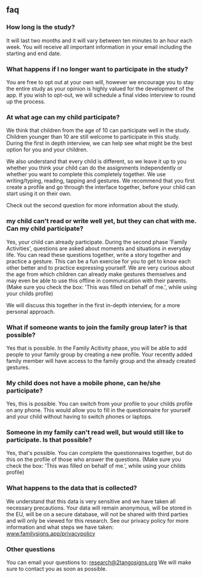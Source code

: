 ## faq

### How long is the study?
It will last two months and it will vary between ten minutes to an hour each week. You will receive all important information in your email including the starting and end date.

### What happens if I no longer want to participate in the study?
You are free to opt out at your own will, however we encourage you to stay the entire study as your opinion is highly valued for the development of the app. If you wish to opt-out, we will schedule a final video interview to round up the process.

### At what age can my child participate?
We think that children from the age of 10 can participate well in the study. Children younger than 10 are still welcome to participate in this study. During the first in depth interview, we can help see what might be the best option for you and your children.

We also understand that every child is different, so we leave it up to you whether you think your child can do the assignments independently or whether you want to complete this completely together. We use writing/typing, reading, tapping and gestures.  We recommend that you first create a profile and go through the interface together, before your child can start using it on their own.

Check out the second question for more information about the study.

### my child can't read or write well yet, but they can chat with me. Can my child participate?
Yes, your child can already participate. During the second phase 'Family Activities', questions are asked about moments and situations in everyday life. You can read these questions together, write a story together and practice a gesture. This can be a fun exercise for you to get to know each other better and to practice expressing yourself. We are very curious about the age from which children can already make gestures themselves and may even be able to use this offline in communication with their parents. (Make sure you check the box: 'This was filled on behalf of me.', while using your childs profile)

We will discuss this together in the first in-depth interview, for a more personal approach.

### What if someone wants to join the family group later? is that possible?
Yes that is possible. In the Family Acitivity phase, you will be able to add people to your family group by creating a new profile. Your recently added family member will have access to the family group and the already created gestures.

### My child does not have a mobile phone, can he/she participate?
Yes, this is possible. You can switch from your profile to your childs profile on any phone. This would allow you to fill in the questionnaire for yourself and your child without having to switch phones or laptops.

### Someone in my family can't read well, but would still like to participate. Is that possible?
Yes, that's possible. You can complete the questionnaires together, but do this on the profile of those who answer the questions. (Make sure you check the box: 'This was filled on behalf of me.', while using your childs profile)

### What happens to the data that is collected?
We understand that this data is very sensitive and we have taken all necessary precautions. Your data will remain anonymous, will be stored in the EU, will be on a secure database, will not be shared with third parties and will only be viewed for this research. See our privacy policy for more information and what steps we have taken: www.familysigns.app/privacypolicy

### Other questions
You can email your questions to: research@2tangosigns.org
We will make sure to contact you as soon as possible.
